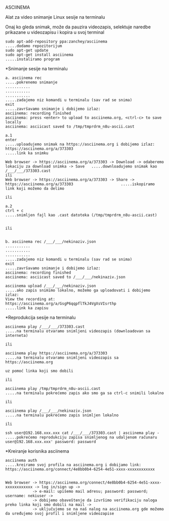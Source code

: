 ASCIINEMA

Alat za video snimanje Linux sesije na terminalu

Onaj ko gleda snimak, može da pauzira videozapis, selektuje naredbe prikazane u videozapisu i kopira u svoj terminal 


    sudo apt-add-repository ppa:zanchey/asciinema                                     .....dodamo repozitorijum
    sudo apt-get update
    sudo apt-get install asciinema                                                    .....instaliramo program 


*Snimanje sesije na terminalu

    a. asciinema rec                                                                  .....pokrenemo snimanje
    ...........
    ...........
    ...........                                                                       .....zadajemo niz komandi u terminalu (sav rad se snima)
    exit                                                                              .....završavamo snimanje i dobijemo izlaz:
    asciinema: recording finished
    asciinema: press <enter> to upload to asciinema.org, <ctrl-c> to save locally
    asciinema: asciicast saved to /tmp/tmprdrm_n8u-ascii.cast
   
    a.1   
    enter                                                                            .....uploadujemo snimak na https://asciinema.org i dobijemo izlaz:
    https://asciinema.org/a/373303                                                   .....link ka snimku  
                                                                                          
    Web browser -> https://asciinema.org/a/373303 -> Download -> odaberemo lokaciju za download snimka -> Save   .....downloadujemo snimak kao /___/___/373303.cast
    ili
    Web browser -> https://asciinema.org/a/373303 -> Share -> https://asciinema.org/a/373303                     .....iskopiramo link koji možemo da delimo
                                                                       
    ili

    a.2 
    ctrl + c                                                                         .....snimljen fajl kao .cast datoteka (/tmp/tmprdrm_n8u-ascii.cast)
 
 
    ili


    b. asciinema rec /___/___/nekinaziv.json
    ...........
    ...........
    ...........                                                                      .....zadajemo niz komandi u terminalu (sav rad se snima)
    exit                                                                             .....završavamo snimanje i dobijemo izlaz:
    asciinema: recording finished
    asciinema: asciicast saved to /___/___/nekinaziv.json
   
    asciinema upload /___/___/nekinaziv.json                                         .....ako zapis snimimo lokalno, možemo ga uploadovati i dobijemo izlaz:
    View the recording at:
    https://asciinema.org/a/GsgP6qqpflTkJ4VgXsVIsrthp                                .....link ka zapisu

 
*Reprodukcija sesije na terminalu

    asciinema play /___/___/373303.cast                                              .....na terminalu otvaramo snimljeni videozapis (downloadovan sa interneta)
    
    ili
   
    asciinema play https://asciinema.org/a/373303                                    .....na terminalu otvaramo snimljeni videozapis sa https://asciinema.org
                                                                                          uz pomoć linka koji smo dobili      
   
    ili
   
    asciinema play /tmp/tmprdrm_n8u-ascii.cast                                       .....na terminalu pokrećemo zapis ako smo ga sa ctrl-c snimili lokalno 

    ili
   
    asciinema play /___/___/nekinaziv.json                                           .....na terminalu pokrećemo zapis snimljen lokalno 
   
    ili
   
    ssh user@192.168.xxx.xxx cat /___/___/373303.cast | asciinema play -             .....pokrećemo reprodukciju zapisa snimljenog na udaljenom računaru
    user@192.168.xxx.xxx' password: password
                                                                           

                                                                                          
*Kreiranje korisnika asciinema                                                                                          
   
    asciinema auth                                                                   .....kreiramo svoj profila na asciinema.org i dobijamo link:   
    https://asciinema.org/connect/4e8bb0b4-6254-4e51-xxxx-xxxxxxxxxxxx


    Web browser -> https://asciinema.org/connect/4e8bb0b4-6254-4e51-xxxx-xxxxxxxxxxxx -> log in/sign up -> 
                -> e-mail: upišemo mail adresu; password: password; username: nekiuser -> 
                -> dobijemo obaveštenje da izvršimo verifikaciju naloga preko linka koji smo dobili na mail -> 
                -> uključujemo se na naš nalog na asciinema.org gde možemo da uređujemo svoj profil i snimljene videozapise                       
                                                                                          
                                                                                          
 
 <script id="asciicast-373303" src="https://asciinema.org/a/373303.js" async></script>
 